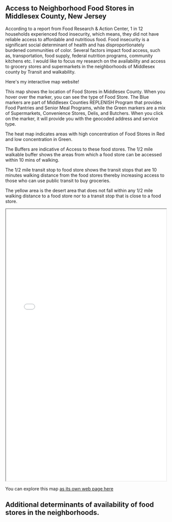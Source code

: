 ## Access to Neighborhood Food Stores in Middlesex County, New Jersey

According to a report from Food Research & Action Center, 1 in 12 households experienced food insecurity, which means, they did not have reliable access to affordable and nutritious food. Food insecurity is a significant social determinant of health and has disproportionately burdened communities of color. Several factors impact food access, such as, transportation, food supply, federal nutrition programs, community kitchens etc. I would like to focus my research on the availability and access to grocery stores and supermarkets in the neighborhoods of Middlesex county by Transit and walkability. 

Here's my interactive map website!

This map shows the location of Food Stores in Middlesex County. When you hover over the marker, you can see the type of Food Store. The Blue markers are part of  Middlesex Counties REPLENISH Program that provides Food Pantries and Senior Meal Programs, while the Green markers are a mix of Supermarkets, Convenience Stores, Delis, and Butchers. When you click on the marker, it will provide you with the geocoded address and service type.

The heat map indicates areas with high concentration of Food Stores in Red and low concentration in Green.

The Buffers are indicative of Access to these food stores. The 1/2 mile walkable buffer shows the areas from which a food store can be accessed within 10 mins of walking.

The 1/2 mile transit stop to food store shows the transit stops that are 10 minutes walking distance from the food stores thereby increasing access to those who can use public transit to buy groceries.

The yellow area is the desert area that does not fall within any 1/2 mile walking distance to a food store nor to a transit stop that is close to a food store. 

<iframe src="foodstore_interactive.html" height="855" width="100%"></iframe>

You can explore this map [as its own web page here](foodstore_interactive.html)

## Additional determinants of availability of food stores in the neighborhoods. 
